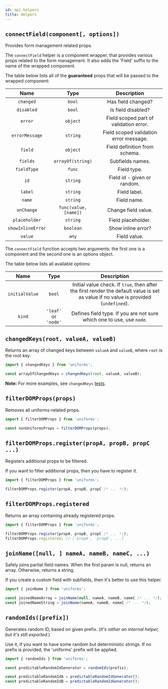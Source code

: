 ```yaml
---
id: api-helpers
title: Helpers
---
```


## `connectField(component[, options])`

Provides form management related props.

The `connectField` helper is a component wrapper, that provides various props related to the form management.
It also adds the 'Field' suffix to the name of the wrapped component.

The table below lists all of the **guaranteed** props that will be passed to the wrapped component:

|       Name        |         Type          |              Description               |
| :---------------: | :-------------------: | :------------------------------------: |
|     `changed`     |        `bool`         |           Has field changed?           |
|    `disabled`     |        `bool`         |           Is field disabled?           |
|      `error`      |       `object`        | Field scoped part of validation error. |
|  `errorMessage`   |       `string`        | Field scoped validation error message. |
|      `field`      |       `object`        |     Field definition from schema.      |
|     `fields`      |   `arrayOf(string)`   |            Subfields names.            |
|    `fieldType`    |        `func`         |              Field type.               |
|       `id`        |       `string`        |      Field id - given or random.       |
|      `label`      |       `string`        |              Field label.              |
|      `name`       |       `string`        |              Field name.               |
|    `onChange`     | `func(value, [name])` |          Change field value.           |
|   `placeholder`   |       `string`        |           Field placeholder.           |
| `showInlineError` |       `boolean`       |           Show inline error?           |
|      `value`      |         `any`         |              Field value.              |

The `connectField` function accepts two arguments: the first one is a component and the second one is an options object.

The table below lists all available options:

|      Name      |         Type         |                                                             Description                                                              |
| :------------: | :------------------: | :----------------------------------------------------------------------------------------------------------------------------------: |
| `initialValue` |        `bool`        | Initial value check. If `true`, then after the first render the default value is set as value if no value is provided (`undefined`). |
|     `kind`     | `'leaf'` or `'node'` |                                Defines field type. If you are not sure which one to use, use `node`.                                 |

## `changedKeys(root, valueA, valueB)`

Returns an array of changed keys between `valueA` and `valueB`, where `root` is the root key.

```js
import { changedKeys } from 'uniforms';

const arrayOfChangedKeys = changedKeys(root, valueA, valueB);
```

**Note:** For more examples, see `changedKeys` [tests](https://github.com/vazco/uniforms/blob/master/packages/uniforms/__tests__/changedKeys.js).

## `filterDOMProps(props)`

Removes all uniforms-related props.

```js
import { filterDOMProps } from 'uniforms';

const nonUniformsProps = filterDOMProps(props);
```

## `filterDOMProps.register(propA, propB, propC ...)`

Registers additional props to be filtered.

If you want to filter additional props, then you have to register it.

```js
import { filterDOMProps } from 'uniforms';

filterDOMProps.register(propA, propB, propC /* ... */);
```

## `filterDOMProps.registered`

Returns an array containing already registered props.

```js
import { filterDOMProps } from 'uniforms';

filterDOMProps.register(propA, propB, propC /* ... */);
filterDOMProps.registered; // ['propA', 'propB', ...]
```

## `joinName([null, ] nameA, nameB, nameC, ...)`

Safely joins partial field names. When the first param is null, returns an array. Otherwise, returns a string.

If you create a custom field with subfields, then it's better to use this helper.

```js
import { joinName } from 'uniforms';

const joinedNameArray = joinName(null, nameA, nameB, nameC /* ... */);
const joinedNameString = joinName(nameA, nameB, nameC /* ... */);
```

## `randomIds([prefix])`

Generates random ID, based on given prefix. (_It's rather an internal helper, but it's still exported._)

Use it, if you want to have some random but deterministic strings. If no prefix is provided, the 'uniforms' prefix will be applied.

```js
import { randomIds } from 'uniforms';

const predictableRandomIdGenerator = randomIds(prefix);

const predictableRandomIdA = predictableRandomIdGenerator();
const predictableRandomIdB = predictableRandomIdGenerator();
```
